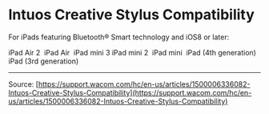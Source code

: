 # Intuos Creative Stylus Compatibility

For iPads featuring Bluetooth® Smart technology and iOS8 or later:

iPad Air 2 
iPad Air 
iPad mini 3
iPad mini 2 
iPad mini 
iPad (4th generation) 
iPad (3rd generation)

---
Source: [https://support.wacom.com/hc/en-us/articles/1500006336082-Intuos-Creative-Stylus-Compatibility](https://support.wacom.com/hc/en-us/articles/1500006336082-Intuos-Creative-Stylus-Compatibility)
